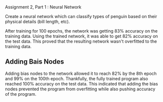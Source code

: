 Assignment 2, Part 1 : Neural Network

Create a neural network which can classify types of penguin based on their physical details (bill length, etc). 

After training for 100 epochs, the network was getting 83% accuracy on the training data. Using the trained network, it was able to get 82% accuracy on the test data. This proved that the resulting network wasn't overfitted to the training data. 

## Adding Bais Nodes

Adding bias nodes to the network allowed it to reach 82% by the 8th epoch and 99% on the 100th epoch. Thankfully, the fully trained program also reached 100% accuracy on the test data. This indicated that adding the bias nodes prevented the program from overfitting while also pushing accuracy of the program.
